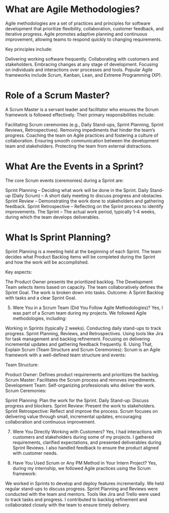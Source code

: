 # What are Agile Methodologies?

Agile methodologies are a set of practices and principles for software development that prioritize flexibility, collaboration, customer feedback, and iterative progress. Agile promotes adaptive planning and continuous improvement, allowing teams to respond quickly to changing requirements.

Key principles include:

Delivering working software frequently.
Collaborating with customers and stakeholders.
Embracing changes at any stage of development.
Focusing on individuals and interactions over processes and tools.
Popular Agile frameworks include Scrum, Kanban, Lean, and Extreme Programming (XP).

# Role of a Scrum Master?

A Scrum Master is a servant leader and facilitator who ensures the Scrum framework is followed effectively. Their primary responsibilities include:

Facilitating Scrum ceremonies (e.g., Daily Stand-ups, Sprint Planning, Sprint Reviews, Retrospectives).
Removing impediments that hinder the team’s progress.
Coaching the team on Agile practices and fostering a culture of collaboration.
Ensuring smooth communication between the development team and stakeholders.
Protecting the team from external distractions.

# What Are the Events in a Sprint?

The core Scrum events (ceremonies) during a Sprint are:

Sprint Planning – Deciding what work will be done in the Sprint.
Daily Stand-up (Daily Scrum) – A short daily meeting to discuss progress and obstacles.
Sprint Review – Demonstrating the work done to stakeholders and gathering feedback.
Sprint Retrospective – Reflecting on the Sprint process to identify improvements.
The Sprint – The actual work period, typically 1-4 weeks, during which the team develops deliverables.

# What Is Sprint Planning?

Sprint Planning is a meeting held at the beginning of each Sprint. The team decides what Product Backlog items will be completed during the Sprint and how the work will be accomplished.

Key aspects:

The Product Owner presents the prioritized backlog.
The Development Team selects items based on capacity.
The team collaboratively defines the Sprint Goal.
The work is broken down into tasks.
Outcome: A Sprint Backlog with tasks and a clear Sprint Goal.

5. Were You in a Scrum Team (Did You Follow Agile Methodologies)? Yes, I was part of a Scrum team during my projects. We followed Agile methodologies, including:

Working in Sprints (typically 2 weeks).
Conducting daily stand-ups to track progress.
Sprint Planning, Reviews, and Retrospectives.
Using tools like Jira for task management and backlog refinement.
Focusing on delivering incremental updates and gathering feedback frequently. 6. Using That, Explain Scrum (Team Structure and Scrum Ceremonies): Scrum is an Agile framework with a well-defined team structure and events:

Team Structure:

Product Owner: Defines product requirements and prioritizes the backlog.
Scrum Master: Facilitates the Scrum process and removes impediments.
Development Team: Self-organizing professionals who deliver the work.
Scrum Ceremonies:

Sprint Planning: Plan the work for the Sprint.
Daily Stand-up: Discuss progress and blockers.
Sprint Review: Present the work to stakeholders.
Sprint Retrospective: Reflect and improve the process.
Scrum focuses on delivering value through small, incremental updates, encouraging collaboration and continuous improvement.

7. Were You Directly Working with Customers? Yes, I had interactions with customers and stakeholders during some of my projects. I gathered requirements, clarified expectations, and presented deliverables during Sprint Reviews. I also handled feedback to ensure the product aligned with customer needs.

8. Have You Used Scrum or Any PM Method in Your Intern Project? Yes, during my internship, we followed Agile practices using the Scrum framework:

We worked in Sprints to develop and deploy features incrementally.
We held regular stand-ups to discuss progress.
Sprint Planning and Reviews were conducted with the team and mentors.
Tools like Jira and Trello were used to track tasks and progress.
I contributed to backlog refinement and collaborated closely with the team to ensure timely delivery.
